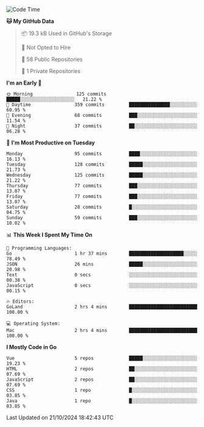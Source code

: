 <!--START_SECTION:waka-->
![Code Time](http://img.shields.io/badge/Code%20Time-1%2C308%20hrs%209%20mins-blue)

**🐱 My GitHub Data** 

> 📦 19.3 kB Used in GitHub's Storage 
 > 
> 🚫 Not Opted to Hire
 > 
> 📜 58 Public Repositories 
 > 
> 🔑 1 Private Repositories 
 > 
**I'm an Early 🐤** 

```text
🌞 Morning                125 commits         █████░░░░░░░░░░░░░░░░░░░░   21.22 % 
🌆 Daytime                359 commits         ███████████████░░░░░░░░░░   60.95 % 
🌃 Evening                68 commits          ███░░░░░░░░░░░░░░░░░░░░░░   11.54 % 
🌙 Night                  37 commits          ██░░░░░░░░░░░░░░░░░░░░░░░   06.28 % 
```
📅 **I'm Most Productive on Tuesday** 

```text
Monday                   95 commits          ████░░░░░░░░░░░░░░░░░░░░░   16.13 % 
Tuesday                  128 commits         █████░░░░░░░░░░░░░░░░░░░░   21.73 % 
Wednesday                125 commits         █████░░░░░░░░░░░░░░░░░░░░   21.22 % 
Thursday                 77 commits          ███░░░░░░░░░░░░░░░░░░░░░░   13.07 % 
Friday                   77 commits          ███░░░░░░░░░░░░░░░░░░░░░░   13.07 % 
Saturday                 28 commits          █░░░░░░░░░░░░░░░░░░░░░░░░   04.75 % 
Sunday                   59 commits          ███░░░░░░░░░░░░░░░░░░░░░░   10.02 % 
```


📊 **This Week I Spent My Time On** 

```text
💬 Programming Languages: 
Go                       1 hr 37 mins        ████████████████████░░░░░   78.49 % 
JSON                     26 mins             █████░░░░░░░░░░░░░░░░░░░░   20.98 % 
Text                     0 secs              ░░░░░░░░░░░░░░░░░░░░░░░░░   00.38 % 
JavaScript               0 secs              ░░░░░░░░░░░░░░░░░░░░░░░░░   00.15 % 

🔥 Editors: 
GoLand                   2 hrs 4 mins        █████████████████████████   100.00 % 

💻 Operating System: 
Mac                      2 hrs 4 mins        █████████████████████████   100.00 % 
```

**I Mostly Code in Go** 

```text
Vue                      5 repos             █████░░░░░░░░░░░░░░░░░░░░   19.23 % 
HTML                     2 repos             ██░░░░░░░░░░░░░░░░░░░░░░░   07.69 % 
JavaScript               2 repos             ██░░░░░░░░░░░░░░░░░░░░░░░   07.69 % 
CSS                      1 repo              █░░░░░░░░░░░░░░░░░░░░░░░░   03.85 % 
Java                     1 repo              █░░░░░░░░░░░░░░░░░░░░░░░░   03.85 % 
```




 Last Updated on 21/10/2024 18:42:43 UTC
<!--END_SECTION:waka-->

